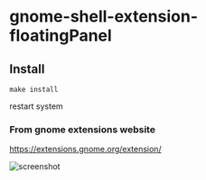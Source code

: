 # gnome-shell-extension-floatingPanel

## Install

```
make install
```
restart system

### From gnome extensions website

https://extensions.gnome.org/extension/

![screenshot]()
